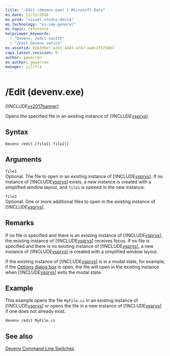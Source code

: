 ```yaml
---
title: "-Edit (devenv.exe) | Microsoft Docs"
ms.date: 11/15/2016
ms.prod: "visual-studio-dev14"
ms.technology: "vs-ide-general"
ms.topic: reference
helpviewer_keywords: 
  - "Devenv, /edit switch"
  - "/Edit Devenv swtich"
ms.assetid: 02b3d6e7-a2b1-4d83-a747-aa8c2fb758b7
caps.latest.revision: 9
author: gewarren
ms.author: gewarren
manager: jillfra
---
```

# /Edit (devenv.exe)
[!INCLUDE[vs2017banner](../../includes/vs2017banner.md)]

Opens the specified file in an existing instance of [!INCLUDE[vsprvs](../../includes/vsprvs-md.md)].  
  
## Syntax  
  
```  
Devenv /edit [file1[ file2]]  
```  
  
## Arguments  
 `file1`  
 Optional. The file to open in an existing instance of [!INCLUDE[vsprvs](../../includes/vsprvs-md.md)]. If no instance of [!INCLUDE[vsprvs](../../includes/vsprvs-md.md)] exists, a new instance is created with a simplified window layout, and `file1` is opened in the new instance.  
  
 `file2`  
 Optional. One or more additional files to open in the existing instance of [!INCLUDE[vsprvs](../../includes/vsprvs-md.md)].  
  
## Remarks  
 If no file is specified and there is an existing instance of [!INCLUDE[vsprvs](../../includes/vsprvs-md.md)], the existing instance of [!INCLUDE[vsprvs](../../includes/vsprvs-md.md)] receives focus. If no file is specified and there is no existing instance of [!INCLUDE[vsprvs](../../includes/vsprvs-md.md)], a new instance of [!INCLUDE[vsprvs](../../includes/vsprvs-md.md)] is created with a simplified window layout.  
  
 If the existing instance of [!INCLUDE[vsprvs](../../includes/vsprvs-md.md)] is in a modal state, for example, if the [Options dialog box](../../ide/reference/options-dialog-box-visual-studio.md) is open, the file will open in the existing instance when [!INCLUDE[vsprvs](../../includes/vsprvs-md.md)] exits the modal state.  
  
## Example  
 This example opens the file `MyFile.cs` in an existing instance of [!INCLUDE[vsprvs](../../includes/vsprvs-md.md)] or opens the file in a new instance of [!INCLUDE[vsprvs](../../includes/vsprvs-md.md)] if one does not already exist.  
  
```  
devenv /edit MyFile.cs  
```  
  
## See also  
 [Devenv Command Line Switches](../../ide/reference/devenv-command-line-switches.md)
